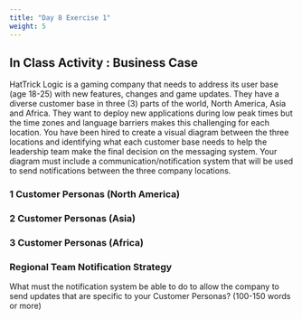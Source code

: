 ```yaml
---
title: "Day 8 Exercise 1"
weight: 5
---
```


## In Class Activity : Business Case

HatTrick Logic is a gaming company that needs to address its user base (age 18-25) with new features, changes and game updates. They have a diverse customer base in three (3) parts of the world, North America, Asia and Africa. They want to deploy new applications during low peak times but the time zones and language barriers makes this challenging for each location. You have been hired to create a visual diagram between the three locations and identifying what each customer base needs to help the leadership team make the final decision on the messaging system. Your diagram must include a communication/notification system that will be used to send notifications between the three company locations. 

### 1 Customer Personas (North America)

### 2 Customer Personas (Asia)

### 3 Customer Personas (Africa)

### Regional Team Notification Strategy 
What must the notification system be able to do to allow the company to send updates that are specific to your Customer Personas? (100-150 words or more)
 

